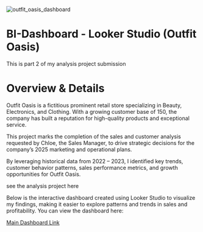 ![outfit_oasis_dashboard](https://gckarchive.com/wp-content/uploads/2025/02/bi1.png)
# BI-Dashboard - Looker Studio (Outfit Oasis)
This is part 2 of my analysis project submission

# Overview & Details
Outfit Oasis is a fictitious prominent retail store specializing in Beauty, Electronics, and Clothing. With a growing customer base of 150, the company has built a reputation for high-quality products and exceptional service.

This project marks the completion of the sales and customer analysis requested by Chloe, the Sales Manager, to drive strategic decisions for the company’s 2025 marketing and operational plans.

By leveraging historical data from 2022 – 2023, I identified key trends, customer behavior patterns, sales performance metrics, and growth opportunities for Outfit Oasis.

see the analysis project  here

Below is the interactive dashboard created using Looker Studio to visualize my findings, making it easier to explore patterns and trends in sales and profitability. You can view the dashboard here:

[Main Dashboard Link](https://gckarchive.com/bi-dashboard-looker-studio-outfit-oasis/)
